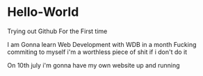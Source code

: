 # Hello-World
Trying out Github For the First time

I am Gonna learn Web Development with WDB in a month
Fucking commiting to myself
i'm a worthless piece of shit if i don't do it

On 10th july i'm gonna have my own website up and running

